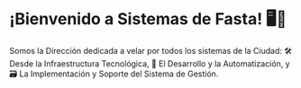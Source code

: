 # ¡Bienvenido a Sistemas de Fasta! 🖥️🐸
Somos la Dirección dedicada a velar por todos los sistemas de la Ciudad:
  🛠️ Desde la Infraestructura Tecnológica,
  🤖 El Desarrollo y la Automatización, y
  🗃️ La Implementación y Soporte del Sistema de Gestión.
